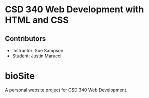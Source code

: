 # CSD 340 Web Development with HTML and CSS

## Contributors
- Instructor: Sue Sampson
- Student: Justin Marucci
# bioSite
A personal website project for CSD 340 Web Development.
